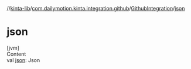 //[kinta-lib](../../../index.md)/[com.dailymotion.kinta.integration.github](../index.md)/[GithubIntegration](index.md)/[json](json.md)



# json  
[jvm]  
Content  
val [json](json.md): Json  



